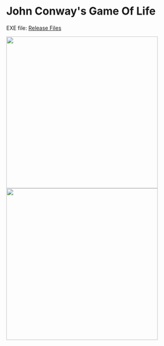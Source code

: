# John Conway's Game Of Life

EXE file: [Release Files](https://github.com/sekkabak/GameOfLife/releases/tag/1.0)

<img src="raw/main/Images/01.PNG" alt="" width="400">
<img src="raw/main/Images/02.GIF" alt="" width="400">